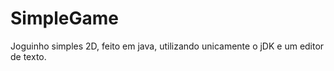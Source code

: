 # SimpleGame

Joguinho simples 2D, feito em java, utilizando unicamente o jDK e um editor de texto.
